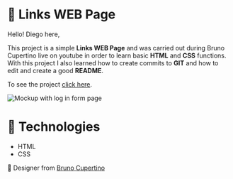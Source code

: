 #
# :pushpin: Links WEB Page

Hello! Diego here,

This project is a simple  **Links WEB Page** and was carried out during Bruno Cupertino live on youtube in order to learn basic **HTML** and **CSS** functions. With this project I also learned how to create commits to **GIT** and how to edit and create a good **README**.

To see the project [click here](https://diegofischerdev.github.io/linkspage/).

![Mockup with log in form page](https://github.com/DiegoFischerDev/linkspage/blob/master/assets/links-page-mockup.png?raw=true)

# :rocket:  Technologies

* HTML
* CSS


🎨  Designer from [Bruno Cupertino](https://github.com/brenocuper)
